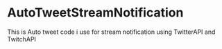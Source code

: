 # AutoTweetStreamNotification
This is Auto tweet code i use for stream notification using TwitterAPI and TwitchAPI
